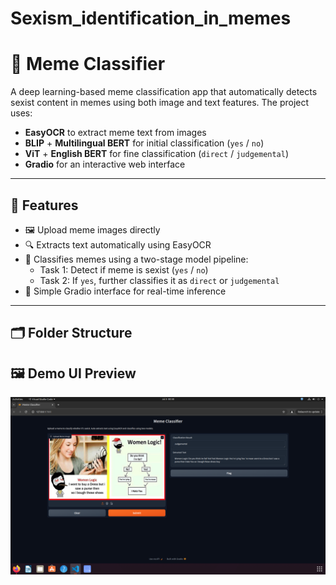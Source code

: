# Sexism_identification_in_memes
# 🧠 Meme Classifier

A deep learning-based meme classification app that automatically detects sexist content in memes using both image and text features. The project uses:
- **EasyOCR** to extract meme text from images
- **BLIP** + **Multilingual BERT** for initial classification (`yes` / `no`)
- **ViT** + **English BERT** for fine classification (`direct` / `judgemental`)
- **Gradio** for an interactive web interface

---

## 🧰 Features

- 🖼️ Upload meme images directly
- 🔍 Extracts text automatically using EasyOCR
- 🤖 Classifies memes using a two-stage model pipeline:
  - Task 1: Detect if meme is sexist (`yes` / `no`)
  - Task 2: If `yes`, further classifies it as `direct` or `judgemental`
- 🧪 Simple Gradio interface for real-time inference

---

## 🗂️ Folder Structure

## 🖼️ Demo UI Preview

![Gradio UI Screenshot](ui_preview.png)



